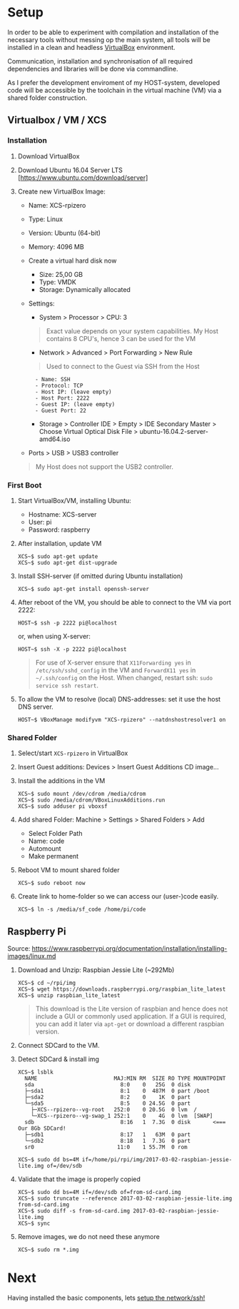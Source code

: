 # Setup

In order to be able to experiment with compilation and installation of the necessary tools without messing op the main system, all tools will be installed in a clean and headless [VirtualBox](https://www.virtualbox.org/) environment. 

Communication, installation and synchronisation of all required dependencies and libraries will be done via commandline. 

As I prefer the development enviroment of my HOST-system, developed code will be accessible by the toolchain in the virtual machine (VM) via a shared folder construction.

## Virtualbox / VM / XCS

### Installation
1. Download VirtualBox
1. Download Ubuntu 16.04 Server LTS [https://www.ubuntu.com/download/server]
1. Create new VirtualBox Image:
    - Name: XCS-rpizero
    - Type: Linux
    - Version: Ubuntu (64-bit)
    - Memory: 4096 MB
    - Create a virtual hard disk now
        - Size: 25,00 GB
        - Type: VMDK
        - Storage: Dynamically allocated	
    - Settings:
        - System > Processor > CPU:	3

        > Exact value depends on your system capabilities. My Host contains 8 CPU's, hence 3 can be used for the VM
        - Network > Advanced > Port Forwarding > New Rule
        
        > Used to connect to the Guest via SSH from the Host
        
            - Name: SSH
            - Protocol: TCP
            - Host IP: (leave empty)
            - Host Port: 2222
            - Guest IP: (leave empty)
            - Guest Port: 22
      
        - Storage > Controller IDE > Empty > IDE Secondary Master > Choose Virtual Optical Disk File > ubuntu-16.04.2-server-amd64.iso
    - Ports > USB > USB3 controller
      
    > My Host does not support the USB2 controller.
    
### First Boot
1. Start VirtualBox/VM, installing Ubuntu:
    - Hostname: XCS-server
    - User: pi
    - Password: raspberry
1. After installation, update VM

    ```
    XCS~$ sudo apt-get update
    XCS~$ sudo apt-get dist-upgrade
    ```
1. Install SSH-server (if omitted during Ubuntu installation)

    ```
    XCS~$ sudo apt-get install openssh-server
    ```
1. After reboot of the VM, you should be able to connect to the VM via port 2222:

    ```
    HOST~$ ssh -p 2222 pi@localhost
    ```
    
    or, when using X-server:
  
    ```
    HOST~$ ssh -X -p 2222 pi@localhost
    ```
  
    > For use of X-server ensure that `X11Forwarding yes` in `/etc/ssh/sshd_config` in the VM and `ForwardX11 yes` in `~/.ssh/config` on the Host. When changed, restart ssh: `sudo service ssh restart`.
1. To allow the VM to resolve (local) DNS-addresses: set it use the host DNS server.

    ```
    HOST~$ VBoxManage modifyvm "XCS-rpizero" --natdnshostresolver1 on
    ```
    
### Shared Folder
1. Select/start `XCS-rpizero` in VirtualBox
1. Insert Guest additions: Devices > Insert Guest Additions CD image...
1. Install the additions in the VM

    ```
    XCS~$ sudo mount /dev/cdrom /media/cdrom
    XCS~$ sudo /media/cdrom/VBoxLinuxAdditions.run
    XCS~$ sudo adduser pi vboxsf
    ```
1. Add shared Folder: Machine > Settings > Shared Folders > Add
    - Select Folder Path
    - Name: code
    - Automount
    - Make permanent

1. Reboot VM to mount shared folder

    ```
    XCS~$ sudo reboot now
    ```
1. Create link to home-folder so we can access our (user-)code easily.

    ```
    XCS~$ ln -s /media/sf_code /home/pi/code
    ```

## Raspberry Pi
Source: https://www.raspberrypi.org/documentation/installation/installing-images/linux.md

1. Download and Unzip: Raspbian Jessie Lite (~292Mb)

    ```
    XCS~$ cd ~/rpi/img
    XCS~$ wget https://downloads.raspberrypi.org/raspbian_lite_latest
    XCS~$ unzip raspbian_lite_latest
    ```
    > This download is the Lite version of raspbian and hence does not include a GUI or commonly used application. If a GUI is required, you can add it later via `apt-get` or download a different raspbian version.
1. Connect SDCard to the VM.
1. Detect SDCard & install img

    ```
    XCS~$ lsblk
      NAME                        MAJ:MIN RM  SIZE RO TYPE MOUNTPOINT
      sda                           8:0    0   25G  0 disk 
      ├─sda1                        8:1    0  487M  0 part /boot
      ├─sda2                        8:2    0    1K  0 part 
      └─sda5                        8:5    0 24.5G  0 part 
        ├─XCS--rpizero--vg-root   252:0    0 20.5G  0 lvm  /
        └─XCS--rpizero--vg-swap_1 252:1    0    4G  0 lvm  [SWAP]
      sdb                           8:16   1  7.3G  0 disk       <=== Our 8Gb SDCard!
      ├─sdb1                        8:17   1   63M  0 part 
      └─sdb2                        8:18   1  7.3G  0 part 
      sr0                          11:0    1 55.7M  0 rom  
    
    XCS~$ sudo dd bs=4M if=/home/pi/rpi/img/2017-03-02-raspbian-jessie-lite.img of=/dev/sdb
    ```
1. Validate that the image is properly copied

    ```
    XCS~$ sudo dd bs=4M if=/dev/sdb of=from-sd-card.img
    XCS~$ sudo truncate --reference 2017-03-02-raspbian-jessie-lite.img  from-sd-card.img
    XCS~$ sudo diff -s from-sd-card.img 2017-03-02-raspbian-jessie-lite.img 
    XCS~$ sync
    ```
1. Remove images, we do not need these anymore

    ```
    XCS~$ sudo rm *.img
    ```
# Next

Having installed the basic components, lets [setup the network/ssh!](02-network.md)
